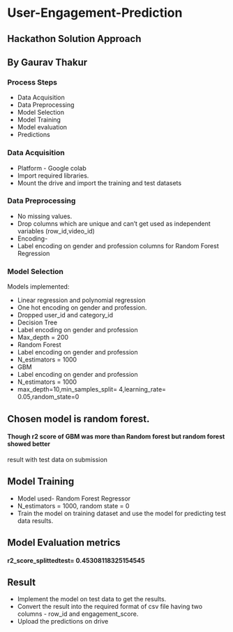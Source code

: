 # User-Engagement-Prediction

## Hackathon Solution Approach
## By Gaurav Thakur


### Process Steps
* Data Acquisition
* Data Preprocessing
* Model Selection
* Model Training
* Model evaluation
* Predictions


### Data Acquisition
* Platform - Google colab
* Import required libraries.
* Mount the drive and import the training and test datasets


### Data Preprocessing
* No missing values.
* Drop columns which are unique and can’t get used as independent variables
(row_id,video_id)
* Encoding-
* Label encoding on gender and profession columns for Random Forest Regression


### Model Selection
Models implemented:
* Linear regression and polynomial regression
* One hot encoding on gender and profession.
* Dropped user_id and category_id
* Decision Tree
* Label encoding on gender and profession
* Max_depth = 200
* Random Forest
* Label encoding on gender and profession
* N_estimators = 1000
* GBM
* Label encoding on gender and profession
* N_estimators = 1000
* max_depth=10,min_samples_split= 4,learning_rate= 0.05,random_state=0

## Chosen model is random forest.
#### Though r2 score of GBM was more than Random forest but random forest showed better
result with test data on submission

## Model Training
* Model used- Random Forest Regressor
* N_estimators = 1000, random state = 0
* Train the model on training dataset and use the model for predicting test data results.

## Model Evaluation metrics
#### r2_score_splittedtest= 0.45308118325154545

## Result
* Implement the model on test data to get the results.
* Convert the result into the required format of csv file having two columns - row_id and
engagement_score.
* Upload the predictions on drive

